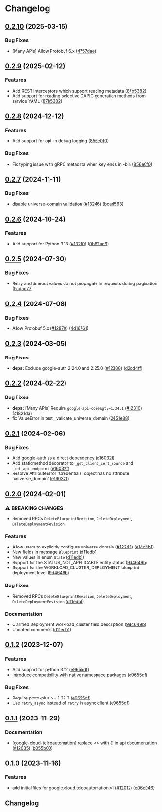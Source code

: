 # Changelog

## [0.2.10](https://github.com/googleapis/google-cloud-python/compare/google-cloud-telcoautomation-v0.2.9...google-cloud-telcoautomation-v0.2.10) (2025-03-15)


### Bug Fixes

* [Many APIs] Allow Protobuf 6.x ([4757dae](https://github.com/googleapis/google-cloud-python/commit/4757daede978618382ba46f4aa91bb9cfd9b937b))

## [0.2.9](https://github.com/googleapis/google-cloud-python/compare/google-cloud-telcoautomation-v0.2.8...google-cloud-telcoautomation-v0.2.9) (2025-02-12)


### Features

* Add REST Interceptors which support reading metadata ([87b5382](https://github.com/googleapis/google-cloud-python/commit/87b5382a05b7a0c9faeabaf3e2baa6f05c88bb8e))
* Add support for reading selective GAPIC generation methods from service YAML ([87b5382](https://github.com/googleapis/google-cloud-python/commit/87b5382a05b7a0c9faeabaf3e2baa6f05c88bb8e))

## [0.2.8](https://github.com/googleapis/google-cloud-python/compare/google-cloud-telcoautomation-v0.2.7...google-cloud-telcoautomation-v0.2.8) (2024-12-12)


### Features

* Add support for opt-in debug logging ([856e0f0](https://github.com/googleapis/google-cloud-python/commit/856e0f07bd5212d60ad64be4c16ac8fafd07850b))


### Bug Fixes

* Fix typing issue with gRPC metadata when key ends in -bin ([856e0f0](https://github.com/googleapis/google-cloud-python/commit/856e0f07bd5212d60ad64be4c16ac8fafd07850b))

## [0.2.7](https://github.com/googleapis/google-cloud-python/compare/google-cloud-telcoautomation-v0.2.6...google-cloud-telcoautomation-v0.2.7) (2024-11-11)


### Bug Fixes

* disable universe-domain validation  ([#13246](https://github.com/googleapis/google-cloud-python/issues/13246)) ([bcad563](https://github.com/googleapis/google-cloud-python/commit/bcad563acea541bb51f9fbd005f18e9f32e381f0))

## [0.2.6](https://github.com/googleapis/google-cloud-python/compare/google-cloud-telcoautomation-v0.2.5...google-cloud-telcoautomation-v0.2.6) (2024-10-24)


### Features

* Add support for Python 3.13 ([#13210](https://github.com/googleapis/google-cloud-python/issues/13210)) ([0b62ac6](https://github.com/googleapis/google-cloud-python/commit/0b62ac6aa99bd3259a088097630f2bd1f06825e6))

## [0.2.5](https://github.com/googleapis/google-cloud-python/compare/google-cloud-telcoautomation-v0.2.4...google-cloud-telcoautomation-v0.2.5) (2024-07-30)


### Bug Fixes

* Retry and timeout values do not propagate in requests during pagination ([9cdac77](https://github.com/googleapis/google-cloud-python/commit/9cdac77b20a8c9720aa668639e3ca6d1e759a2de))

## [0.2.4](https://github.com/googleapis/google-cloud-python/compare/google-cloud-telcoautomation-v0.2.3...google-cloud-telcoautomation-v0.2.4) (2024-07-08)


### Bug Fixes

* Allow Protobuf 5.x ([#12870](https://github.com/googleapis/google-cloud-python/issues/12870)) ([4d16761](https://github.com/googleapis/google-cloud-python/commit/4d16761640dd8e35410b3219b7d675d7668d2f88))

## [0.2.3](https://github.com/googleapis/google-cloud-python/compare/google-cloud-telcoautomation-v0.2.2...google-cloud-telcoautomation-v0.2.3) (2024-03-05)


### Bug Fixes

* **deps:** Exclude google-auth 2.24.0 and 2.25.0 ([#12388](https://github.com/googleapis/google-cloud-python/issues/12388)) ([d2cd4ff](https://github.com/googleapis/google-cloud-python/commit/d2cd4ffd12467ad512cccd7a0e9bb897ff2ce2a7))

## [0.2.2](https://github.com/googleapis/google-cloud-python/compare/google-cloud-telcoautomation-v0.2.1...google-cloud-telcoautomation-v0.2.2) (2024-02-22)


### Bug Fixes

* **deps:** [Many APIs] Require `google-api-core&gt;=1.34.1` ([#12310](https://github.com/googleapis/google-cloud-python/issues/12310)) ([41821da](https://github.com/googleapis/google-cloud-python/commit/41821da1fe08cc2aeeefc8c8f516023e4b0d0700))
* fix ValueError in test__validate_universe_domain ([2451e88](https://github.com/googleapis/google-cloud-python/commit/2451e88f302bc582b3f6d01a6ec6aceba7646252))

## [0.2.1](https://github.com/googleapis/google-cloud-python/compare/google-cloud-telcoautomation-v0.2.0...google-cloud-telcoautomation-v0.2.1) (2024-02-06)


### Bug Fixes

* Add google-auth as a direct dependency ([e16032f](https://github.com/googleapis/google-cloud-python/commit/e16032ffe9b15dfd008b51f046dbb10211356998))
* Add staticmethod decorator to `_get_client_cert_source` and `_get_api_endpoint` ([e16032f](https://github.com/googleapis/google-cloud-python/commit/e16032ffe9b15dfd008b51f046dbb10211356998))
* Resolve AttributeError 'Credentials' object has no attribute 'universe_domain' ([e16032f](https://github.com/googleapis/google-cloud-python/commit/e16032ffe9b15dfd008b51f046dbb10211356998))

## [0.2.0](https://github.com/googleapis/google-cloud-python/compare/google-cloud-telcoautomation-v0.1.2...google-cloud-telcoautomation-v0.2.0) (2024-02-01)


### ⚠ BREAKING CHANGES

* Removed RPCs `DeleteBlueprintRevision`, `DeleteDeployment`, `DeleteDeploymentRevision`

### Features

* Allow users to explicitly configure universe domain ([#12243](https://github.com/googleapis/google-cloud-python/issues/12243)) ([e14d4b1](https://github.com/googleapis/google-cloud-python/commit/e14d4b13a883876a420c498a044dc34ea5122629))
* New fields in message `Blueprint` ([d11edb1](https://github.com/googleapis/google-cloud-python/commit/d11edb12c30251d8662bd846b97dd7ccf10d944a))
* New values in enum `State` ([d11edb1](https://github.com/googleapis/google-cloud-python/commit/d11edb12c30251d8662bd846b97dd7ccf10d944a))
* Support for the STATUS_NOT_APPLICABLE entity status ([9d4649b](https://github.com/googleapis/google-cloud-python/commit/9d4649b6aa0c7a410be1751ab1932be767d8ae46))
* Support for the WORKLOAD_CLUSTER_DEPLOYMENT blueprint deployment level ([9d4649b](https://github.com/googleapis/google-cloud-python/commit/9d4649b6aa0c7a410be1751ab1932be767d8ae46))


### Bug Fixes

* Removed RPCs `DeleteBlueprintRevision`, `DeleteDeployment`, `DeleteDeploymentRevision` ([d11edb1](https://github.com/googleapis/google-cloud-python/commit/d11edb12c30251d8662bd846b97dd7ccf10d944a))


### Documentation

* Clarified Deployment.workload_cluster field description ([9d4649b](https://github.com/googleapis/google-cloud-python/commit/9d4649b6aa0c7a410be1751ab1932be767d8ae46))
* Updated comments ([d11edb1](https://github.com/googleapis/google-cloud-python/commit/d11edb12c30251d8662bd846b97dd7ccf10d944a))

## [0.1.2](https://github.com/googleapis/google-cloud-python/compare/google-cloud-telcoautomation-v0.1.1...google-cloud-telcoautomation-v0.1.2) (2023-12-07)


### Features

* Add support for python 3.12 ([e9655df](https://github.com/googleapis/google-cloud-python/commit/e9655dff9f393bf3382c668ea2a31dd3332ed192))
* Introduce compatibility with native namespace packages ([e9655df](https://github.com/googleapis/google-cloud-python/commit/e9655dff9f393bf3382c668ea2a31dd3332ed192))


### Bug Fixes

* Require proto-plus &gt;= 1.22.3 ([e9655df](https://github.com/googleapis/google-cloud-python/commit/e9655dff9f393bf3382c668ea2a31dd3332ed192))
* Use `retry_async` instead of `retry` in async client ([e9655df](https://github.com/googleapis/google-cloud-python/commit/e9655dff9f393bf3382c668ea2a31dd3332ed192))

## [0.1.1](https://github.com/googleapis/google-cloud-python/compare/google-cloud-telcoautomation-v0.1.0...google-cloud-telcoautomation-v0.1.1) (2023-11-29)


### Documentation

* [google-cloud-telcoautomation] replace &lt;&gt; with {} in api documentation ([#12035](https://github.com/googleapis/google-cloud-python/issues/12035)) ([b055b00](https://github.com/googleapis/google-cloud-python/commit/b055b009780fc07eac01762e3a922826d4ba75c6))

## 0.1.0 (2023-11-16)


### Features

* add initial files for google.cloud.telcoautomation.v1 ([#12012](https://github.com/googleapis/google-cloud-python/issues/12012)) ([e06e046](https://github.com/googleapis/google-cloud-python/commit/e06e04638da43285f4243cdc28c94d708a478289))

## Changelog
